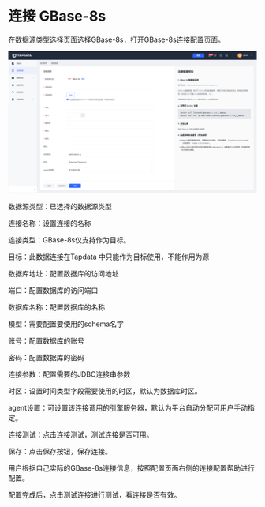 # 连接 GBase-8s

在数据源类型选择页面选择GBase-8s，打开GBase-8s连接配置页面。

![](../../images/connect_gbase_8s.png)

数据源类型：已选择的数据源类型

连接名称：设置连接的名称

连接类型：GBase-8s仅支持作为目标。

目标：此数据连接在Tapdata 中只能作为目标使用，不能作用为源

数据库地址：配置数据库的访问地址

端口：配置数据库的访问端口

数据库名称：配置数据库的名称

模型：需要配置要使用的schema名字

账号：配置数据库的账号

密码：配置数据库的密码

连接参数：配置需要的JDBC连接串参数

时区：设置时间类型字段需要使用的时区，默认为数据库时区。

agent设置：可设置该连接调用的引擎服务器，默认为平台自动分配可用户手动指定。

连接测试：点击连接测试，测试连接是否可用。

保存：点击保存按钮，保存连接。



用户根据自己实际的GBase-8s连接信息，按照配置页面右侧的连接配置帮助进行配置。

配置完成后，点击测试连接进行测试，看连接是否有效。

